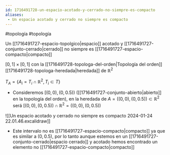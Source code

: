 ```yaml
---
id: 1716491728-un-espacio-acotado-y-cerrado-no-siempre-es-compacto
aliases:
 - Un espacio acotado y cerrado no siempre es compacto
---
```


#topología #topología 

Un [[1716491727-espacio-topolgico|espacio]] acotado y [[1716491727-conjunto-cerrado|cerrado]] no siempre es [[1716491727-espacio-compacto|compacto]]

$[0,1] \times [0,1]$ con la [[1716491728-topologa-del-orden|Topología del orden]] [[1716491728-topologa-heredada|heredada]] de $\mathbb{R}^2$

$T_A = \{ A_i = T_i \cap \mathbb{R}^2, T_i \subset T \}$ 

- Consideremos $[(0,0),(0,0.5))$ ([[1716491727-conjunto-abierto|abierto]] en la topología del orden), en la heredada de $A = ((0,0),(0,0.5)) \subset \mathbb{R}^2$ será $[(0,0),(0,0.5)) \cap \mathbb{R}^2 = ((0,0),(0,0.5))$

![[Un espacio acotado y cerrado no siempre es compacto 2024-01-24 22.01.46.excalidraw]]

- Este intervalo no es [[1716491727-espacio-compacto|compacto]] ya que es similar a $(0,0.5)$, por lo tanto aunque estemos en un [[1716491727-conjunto-cerrado|espacio cerrado]] y acotado hemos encontrado un elemento no [[1716491727-espacio-compacto|compacto]]